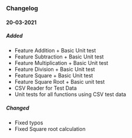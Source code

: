 ### Changelog

#### 20-03-2021

##### Added
- Feature Addition + Basic Unit test
- Feature Subtraction + Basic Unit test
- Feature Multiplication + Basic Unit test
- Feature Division + Basic Unit test
- Feature Square + Basic Unit test
- Feature Square Root + Basic unit test
- CSV Reader for Test Data
- Unit tests for all functions using CSV test data 

##### Changed
- Fixed typos
- Fixed Square root calculation






